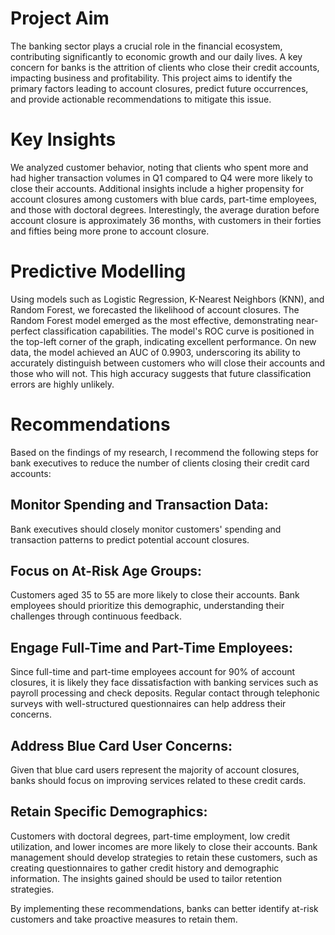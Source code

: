 # Project Aim
The banking sector plays a crucial role in the financial ecosystem, contributing significantly to economic growth and our daily lives. A key concern for banks is the attrition of clients who close their credit accounts, impacting business and profitability. This project aims to identify the primary factors leading to account closures, predict future occurrences, and provide actionable recommendations to mitigate this issue.

# Key Insights
We analyzed customer behavior, noting that clients who spent more and had higher transaction volumes in Q1 compared to Q4 were more likely to close their accounts. Additional insights include a higher propensity for account closures among customers with blue cards, part-time employees, and those with doctoral degrees. Interestingly, the average duration before account closure is approximately 36 months, with customers in their forties and fifties being more prone to account closure.

# Predictive Modelling
Using models such as Logistic Regression, K-Nearest Neighbors (KNN), and Random Forest, we forecasted the likelihood of account closures. The Random Forest model emerged as the most effective, demonstrating near-perfect classification capabilities. The model's ROC curve is positioned in the top-left corner of the graph, indicating excellent performance. On new data, the model achieved an AUC of 0.9903, underscoring its ability to accurately distinguish between customers who will close their accounts and those who will not. This high accuracy suggests that future classification errors are highly unlikely.

# Recommendations
Based on the findings of my research, I recommend the following steps for bank executives to reduce the number of clients closing their credit card accounts:

## Monitor Spending and Transaction Data: 
Bank executives should closely monitor customers' spending and transaction patterns to predict potential account closures.

## Focus on At-Risk Age Groups: 
Customers aged 35 to 55 are more likely to close their accounts. Bank employees should prioritize this demographic, understanding their challenges through continuous feedback.

## Engage Full-Time and Part-Time Employees: 
Since full-time and part-time employees account for 90% of account closures, it is likely they face dissatisfaction with banking services such as payroll processing and check deposits. Regular contact through telephonic surveys with well-structured questionnaires can help address their concerns.

## Address Blue Card User Concerns: 
Given that blue card users represent the majority of account closures, banks should focus on improving services related to these credit cards.

## Retain Specific Demographics: 
Customers with doctoral degrees, part-time employment, low credit utilization, and lower incomes are more likely to close their accounts. Bank management should develop strategies to retain these customers, such as creating questionnaires to gather credit history and demographic information. The insights gained should be used to tailor retention strategies.

By implementing these recommendations, banks can better identify at-risk customers and take proactive measures to retain them.
